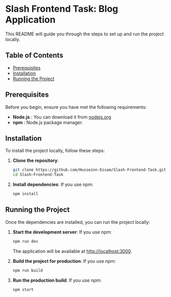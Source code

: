 # Slash Frontend Task: Blog Application

This README will guide you through the steps to set up and run the project locally.

## Table of Contents

- [Prerequisites](#prerequisites)
- [Installation](#installation)
- [Running the Project](#running-the-project)

## Prerequisites

Before you begin, ensure you have met the following requirements:

- **Node.js** : You can download it from [nodejs.org](https://nodejs.org/)
- **npm** : Node.js package manager.

## Installation

To install the project locally, follow these steps:

1. **Clone the repository**:

   ```sh
   git clone https://github.com/Husseinn-Essam/Slash-Frontend-Task.git
   cd Slash-Frontend-Task
   ```

2. **Install dependencies**:
   If you use npm:
   ```sh
   npm install
   ```

## Running the Project

Once the dependencies are installed, you can run the project locally:

1. **Start the development server**:
   If you use npm:

   ```sh
   npm run dev
   ```



   The application will be available at [http://localhost:3000](http://localhost:3000).

2. **Build the project for production**:
   If you use npm:

   ```sh
   npm run build
   ```

 
3. **Run the production build**:
   If you use npm:
   ```sh
   npm start
   ```
 